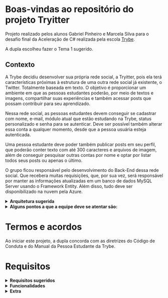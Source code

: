 # Boas-vindas ao repositório do projeto Tryitter

Projeto realizado pelos alunos Gabriel Pinheiro e Marcela Silva para o desafio final da Aceleração de C# realizada pela escola [Trybe](https://github.com/tryber).

A dupla escolheu fazer o Tema 1 sugerido.

## Contexto

A Trybe decidiu desenvolver sua própria rede social, a Tryitter, pois ela terá características próximas à estrutura de uma outra rede social já existente, o Twitter. Totalmente baseada em texto. O objetivo é proporcionar um ambiente em que as pessoas estudantes poderão, por meio de textos e imagens, compartilhar suas experiências e também acessar posts que possam contribuir para seu aprendizado.

Nessa rede social, as pessoas estudantes devem conseguir se cadastrar com nome, e-mail, módulo atual que estão estudando na Trybe, status personalizado e senha para se autenticar. Deve ser possível também alterar essa conta a qualquer momento, desde que a pessoa usuária esteja autenticada.

Uma pessoa estudante deve poder também publicar posts em seu perfil, que poderão conter texto com até 300 caracteres e arquivos de imagem, além de conseguir pesquisar outras contas por nome e optar por listar todos seus posts ou apenas o último.

O grupo ficou responsável pelo desenvolvimento do Back-End dessa rede social. Que recebera muitas requisições, que, por sua vez, será responsável por manter as informações atualizadas em um banco de dados MySQL Server usando o Framework Entity. Além disso, tudo deve ser disponibilizado na nuvem pela Azure.

<details>
<summary><strong>Arquitetura sugerida</strong></summary><br />
![](https://content-assets.betrybe.com/prod/Arquitetura%20do%20Tema%201.jpeg)
</details>
<details>
<summary><strong>Alguns pontos a que a equipe deve se atentar são:</strong></summary><br />
- Esse serviço recebe muitas requisições, então cuidado para não travar o servidor e deixar outras requisições esperando;
- Algumas rotas devem ser autenticadas por motivos de segurança;
- As principais funcionalidades do Back-End devem ter testes para garantir que sejam de boa manutenção.
</details>

# Termos e acordos

Ao iniciar este projeto, a dupla concorda com as diretrizes do Código de Conduta e do Manual da Pessoa Estudante da Trybe.

# Requisitos

<details>
<summary><strong>Requisitos sugeridos</strong></summary><br />
1. [ ] Utilizar C#, SQL Server e Azure;
2. [ ] Ter rotas autenticadas e rotas anônimas;
3. [ ] Utilizar os frameworks xUnit e FluentAssertions para criar testes.
</details>

<details>
<summary><strong>Funcionalidades</strong></summary><br />
1. [ ] Implementar um C.R.U.D. para as contas de pessoas estudantes;
2. [ ] Implementar um C.R.U.D. para um post de uma pessoa estudante;
3. [ ] Alterar um post depois de publicado.
</details>

<details>
<summary><strong>Extra</strong></summary><br />
4. Implementar três endpoints referentes à publicação de posts:
  - Inserir um post;
  - Listar todos os seus posts;
  - Listar o último post.
5. Implementar dois endpoints referentes à procura de posts em outras contas:
- Listar todos os posts de uma conta x;
- Listar o último post de uma conta x.
</details>
